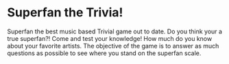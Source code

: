 # Superfan the Trivia!

Superfan the best music based Trivial game out to date. Do you think your a true superfan?! Come and test your knowledge! How much do you know about your favorite artists. The objective of the game is to answer as much questions as possible to see where you stand on the superfan scale.
